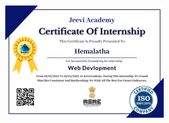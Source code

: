 
![Diagram](https://github.com/jeeviacademy/FrontendTask/blob/main/Swiper%20cards/jeeviAcademy%20(2).png)
